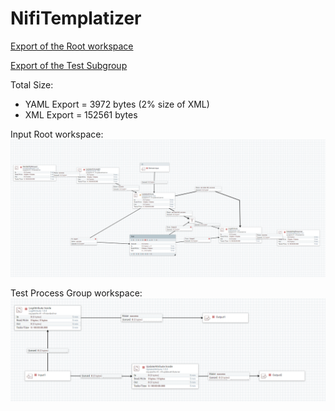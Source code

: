 # NifiTemplatizer

[Export of the Root workspace](https://github.com/profour/NifiTemplatizer/blob/master/examples/simple/root.yaml)

[Export of the Test Subgroup](https://github.com/profour/NifiTemplatizer/blob/master/examples/simple/bbfb5e15-016c-1000-24e9-c7827e34b838.yaml)

Total Size: 
- YAML Export = 3972 bytes (2% size of XML)
- XML  Export = 152561 bytes

Input Root workspace:
![](examples/simple/root.png)

Test Process Group workspace:
![](examples/simple/subprocessgroup.png)
